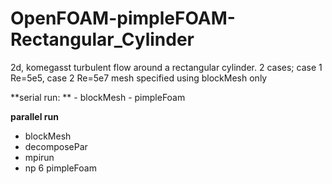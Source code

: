 # OpenFOAM-pimpleFOAM-Rectangular_Cylinder
2d, komegasst turbulent flow around a rectangular cylinder. 2 cases; case 1 Re=5e5, case 2 Re=5e7
mesh specified using blockMesh only

<to run each case use the following commands>
**serial run: **
- blockMesh 
- pimpleFoam 
  
**parallel run**
- blockMesh
- decomposePar
- mpirun 
- np 6 pimpleFoam 

